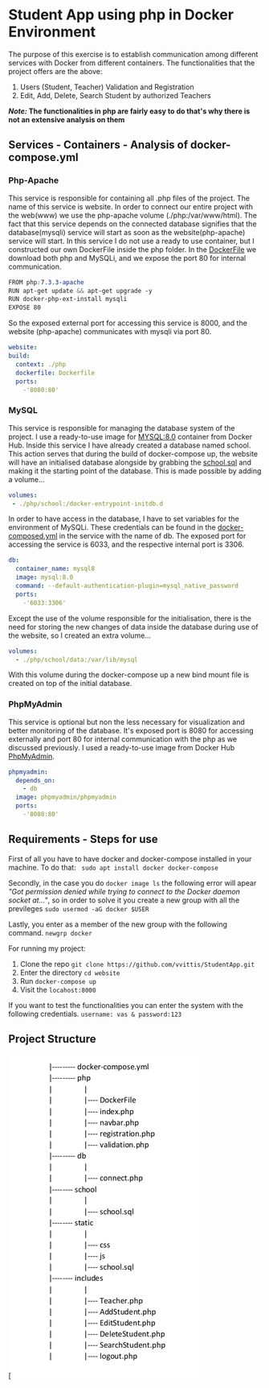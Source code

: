 # Student App using php in Docker Environment
The purpose of this exercise is to establish communication among different services with Docker from different containers.
The functionalities that the project offers are the above:
1. Users (Student, Teacher) Validation and Registration 
2. Edit, Add, Delete, Search Student by authorized Teachers

**_Note:_ The functionalities in php are fairly easy to do that's why there is not an extensive analysis on them**
## Services - Containers - Analysis of docker-compose.yml
### Php-Apache
This service is responsible for containing all .php files of the project. The name of this service is website.
In order to connect our entire project with the web(www) we use the php-apache volume (./php:/var/www/html).
The fact that this service depends on the connected database signifies that the database(mysqli) service
will start as soon as the website(php-apache) service will start.
In this service I do not use a ready to use container, but I constructed our own DockerFile inside the 
php folder. In the [DockerFile](php/Dockerfile) we download both php and MySQLi, and we expose the port 80 for internal communication.

```css
FROM php:7.3.3-apache
RUN apt-get update && apt-get upgrade -y
RUN docker-php-ext-install mysqli
EXPOSE 80
```
So the exposed external port for accessing this service is 8000, and the website (php-apache)
communicates with mysqli via port 80.
```yaml
website: 
build:
  context: ./php
  dockerfile: Dockerfile
  ports:
    -'8080:80'
```
### MySQL
This service is responsible for managing the database system of the project. 
I use a ready-to-use image for [MYSQL:8.0](https://hub.docker.com/_/mysql) container from Docker Hub. 
Inside this service I have already created a database named school. This action serves that during the build of 
docker-compose up, the website will have an initialised database alongside  by grabbing the
[school.sql](php/school/school.sql) and making it the starting point of the database. This is made possible by adding 
a volume...
```yaml
volumes:
 - ./php/school:/docker-entrypoint-initdb.d
```
In order to have access in the database, I have to set variables for the environment of MySQLi.
These credentials can be found in the [docker-composed.yml](docker-compose.yml) in the service with the name of db.
The exposed port for accessing the service is 6033, and the respective internal port is 3306.
```yaml
db: 
  container_name: mysql8
  image: mysql:8.0
  command: --default-authentication-plugin=mysql_native_password
  ports:
    -'6033:3306'
```
Except the use of the volume responsible for the initialisation, there is the need for storing the new changes 
of data inside the database during use of the website, so I created an extra volume...
```yaml
volumes:
  - ./php/school/data:/var/lib/mysql
```
With this volume during the docker-compose up a new bind mount file is created on top of the initial database. 
### PhpMyAdmin
This service is optional but non the less necessary for visualization and better monitoring of the database.
It's exposed port is 8080 for accessing externally and port 80 for internal communication with the php as we discussed
previously. I used a ready-to-use image from Docker Hub [PhpMyAdmin](https://hub.docker.com/_/phpmyadmin).
```yaml
phpmyadmin:
  depends_on:
    - db
  image: phpmyadmin/phpmyadmin
  ports:
    -'8080:80'
```
## Requirements - Steps for use
First of all you have to have docker and docker-compose installed in your machine. To do that: ``` sudo apt install docker docker-compose```

Secondly, in the case you do ```docker image ls``` the following error will apear _"Got permission denied while
trying to connect to the Docker daemon socket at..."_, so in order to solve it you create a new group with all the previleges ```sudo usermod -aG docker $USER``` 

Lastly, you enter as a member of the new group with the following command. ```newgrp docker```
 
For running my project:
1. Clone the repo ```git clone https://github.com/vvittis/StudentApp.git```
2. Enter the directory ```cd website```
3. Run ```docker-compose up```
4. Visit the ``locahost:8000``

If you want to test the functionalities you can enter the system with the following credentials. ```username: vas & password:123```

## Project Structure
[![Image](doc/project_schema.png)

 